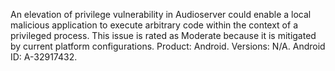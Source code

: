 An elevation of privilege vulnerability in Audioserver could enable a local malicious application to execute arbitrary code within the context of a privileged process. This issue is rated as Moderate because it is mitigated by current platform configurations. Product: Android. Versions: N/A. Android ID: A-32917432.
